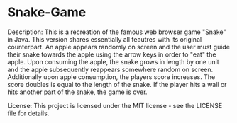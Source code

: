 # Snake-Game

Description:
This is a recreation of the famous web browser game "Snake" in Java. This version shares essentially all feautres with its original counterpart. An apple appears randomly on screen and the user must guide their snake towards the apple using the arrow keys in order to "eat" the apple. Upon consuming the apple, the snake grows in length by one unit and the apple subsequently reappears somewhere random on screen. Additionally upon apple consumption, the players score increases. The score doubles is equal to the length of the snake. If the player hits a wall or hits another part of the snake, the game is over.

License: This project is licensed under the MIT license - see the LICENSE file for details.
